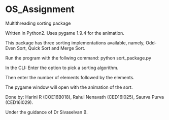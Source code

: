 # OS_Assignment
Multithreading sorting package

Written in Python2.
Uses pygame 1.9.4 for the animation.

This package has three sorting implementations available, namely, Odd-Even Sort, Quick Sort and Merge Sort.

Run the program with the follwing command:
python sort_package.py

In the CLI:
Enter the option to pick a sorting algorithm.

Then enter the number of elements followed by the elements.

The pygame window will open with the animation of the sort.


Done by:
Harini R (COE16B018), Rahul Nenavath (CED16I025), Saurva Purva (CED16I029).

Under the guidance of Dr Sivaselvan B.
